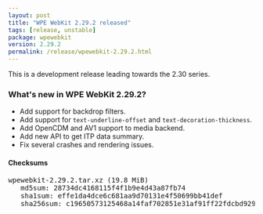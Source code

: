 ```yaml
---
layout: post
title: "WPE WebKit 2.29.2 released"
tags: [release, unstable]
package: wpewebkit
version: 2.29.2
permalink: /release/wpewebkit-2.29.2.html
---
```


This is a development release leading towards the 2.30 series.

### What's new in WPE WebKit 2.29.2?

- Add support for backdrop filters.
- Add support for `text-underline-offset` and `text-decoration-thickness`.
- Add OpenCDM and AV1 support to media backend.
- Add new API to get ITP data summary.
- Fix several crashes and rendering issues.

#### Checksums

<pre>
wpewebkit-2.29.2.tar.xz (19.8 MiB)
   md5sum: 28734dc4168115f4f1b9e4d43a87fb74
   sha1sum: effe1da4dce6c681aa9d70131e4f50699bb41def
   sha256sum: c19650573125468a14faf702851e31af91ff22fdcbd92943abab8e1f6fee0a5a
</pre>
